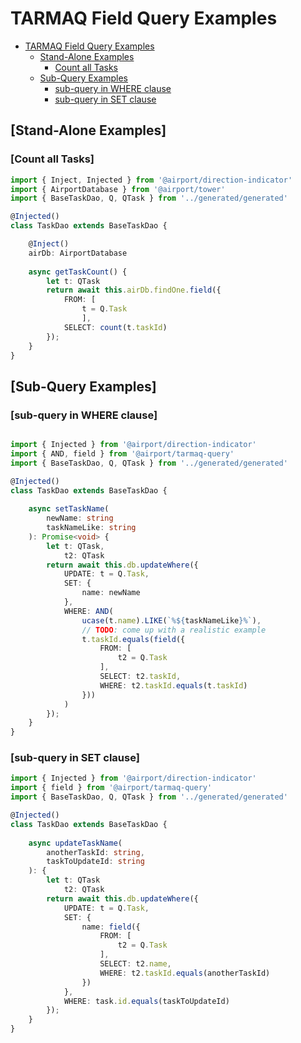 # TARMAQ Field Query Examples
<!-- TOC -->

- [TARMAQ Field Query Examples](#TARMAQ-field-query-examples)
    - [Stand-Alone Examples](#stand-alone-examples)
        - [Count all Tasks](#count-all-tasks)
    - [Sub-Query Examples](#sub-query-examples)
        - [sub-query in WHERE clause](#sub-query-in-where-clause)
        - [sub-query in SET clause](#sub-query-in-set-clause)

<!-- /TOC -->
## [Stand-Alone Examples]

### [Count all Tasks]
```ts
import { Inject, Injected } from '@airport/direction-indicator'
import { AirportDatabase } from '@airport/tower'
import { BaseTaskDao, Q, QTask } from '../generated/generated'

@Injected()
class TaskDao extends BaseTaskDao {

	@Inject()
	airDb: AirportDatabase
	
	async getTaskCount() {
		let t: QTask
		return await this.airDb.findOne.field({
  			FROM: [
				t = Q.Task
				],
  			SELECT: count(t.taskId)
		});
	}
}
```

## [Sub-Query Examples]

### [sub-query in WHERE clause]

```ts

import { Injected } from '@airport/direction-indicator'
import { AND, field } from '@airport/tarmaq-query'
import { BaseTaskDao, Q, QTask } from '../generated/generated'

@Injected()
class TaskDao extends BaseTaskDao {
	
	async setTaskName(
		newName: string
		taskNameLike: string
	): Promise<void> {
		let t: QTask,
			t2: QTask
		return await this.db.updateWhere({
  			UPDATE: t = Q.Task,
			SET: {
				name: newName
			},
			WHERE: AND(
				ucase(t.name).LIKE(`%${taskNameLike}%`),
				// TODO: come up with a realistic example
   				t.taskId.equals(field({
      				FROM: [
						t2 = Q.Task
					],
      				SELECT: t2.taskId,
      				WHERE: t2.taskId.equals(t.taskId)
    			}))
  			)
		});
	}
}
```

### [sub-query in SET clause]
```ts
import { Injected } from '@airport/direction-indicator'
import { field } from '@airport/tarmaq-query'
import { BaseTaskDao, Q, QTask } from '../generated/generated'

@Injected()
class TaskDao extends BaseTaskDao {
	
	async updateTaskName(
		anotherTaskId: string,
		taskToUpdateId: string
	): {
		let t: QTask
			t2: QTask
		return await this.db.updateWhere({
			UPDATE: t = Q.Task,
			SET: {
				name: field({
      				FROM: [
						t2 = Q.Task
					],
      				SELECT: t2.name,
      				WHERE: t2.taskId.equals(anotherTaskId)
    			})
			},
			WHERE: task.id.equals(taskToUpdateId)
		});
	}
}
```